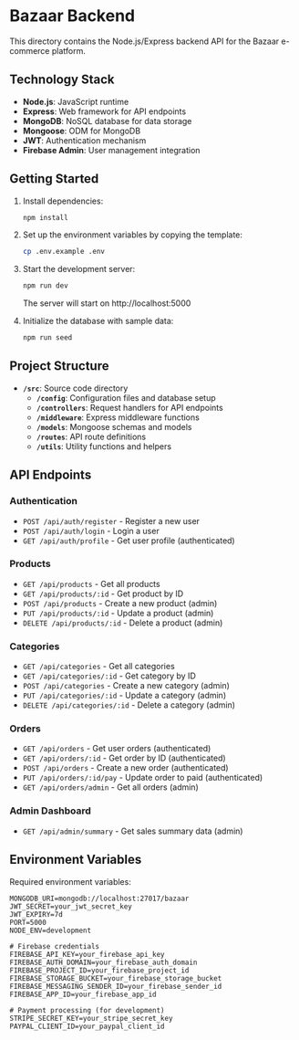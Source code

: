 # Bazaar Backend

This directory contains the Node.js/Express backend API for the Bazaar e-commerce platform.

## Technology Stack

- **Node.js**: JavaScript runtime
- **Express**: Web framework for API endpoints
- **MongoDB**: NoSQL database for data storage
- **Mongoose**: ODM for MongoDB
- **JWT**: Authentication mechanism
- **Firebase Admin**: User management integration

## Getting Started

1. Install dependencies:
   ```bash
   npm install
   ```

2. Set up the environment variables by copying the template:
   ```bash
   cp .env.example .env
   ```
   
3. Start the development server:
   ```bash
   npm run dev
   ```
   The server will start on http://localhost:5000

4. Initialize the database with sample data:
   ```bash
   npm run seed
   ```

## Project Structure

- **`/src`**: Source code directory
  - **`/config`**: Configuration files and database setup
  - **`/controllers`**: Request handlers for API endpoints
  - **`/middleware`**: Express middleware functions
  - **`/models`**: Mongoose schemas and models
  - **`/routes`**: API route definitions
  - **`/utils`**: Utility functions and helpers

## API Endpoints

### Authentication
- `POST /api/auth/register` - Register a new user
- `POST /api/auth/login` - Login a user
- `GET /api/auth/profile` - Get user profile (authenticated)

### Products
- `GET /api/products` - Get all products
- `GET /api/products/:id` - Get product by ID
- `POST /api/products` - Create a new product (admin)
- `PUT /api/products/:id` - Update a product (admin)
- `DELETE /api/products/:id` - Delete a product (admin)

### Categories
- `GET /api/categories` - Get all categories
- `GET /api/categories/:id` - Get category by ID
- `POST /api/categories` - Create a new category (admin)
- `PUT /api/categories/:id` - Update a category (admin)
- `DELETE /api/categories/:id` - Delete a category (admin)

### Orders
- `GET /api/orders` - Get user orders (authenticated)
- `GET /api/orders/:id` - Get order by ID (authenticated)
- `POST /api/orders` - Create a new order (authenticated)
- `PUT /api/orders/:id/pay` - Update order to paid (authenticated)
- `GET /api/orders/admin` - Get all orders (admin)

### Admin Dashboard
- `GET /api/admin/summary` - Get sales summary data (admin)

## Environment Variables

Required environment variables:
```
MONGODB_URI=mongodb://localhost:27017/bazaar
JWT_SECRET=your_jwt_secret_key
JWT_EXPIRY=7d
PORT=5000
NODE_ENV=development

# Firebase credentials
FIREBASE_API_KEY=your_firebase_api_key
FIREBASE_AUTH_DOMAIN=your_firebase_auth_domain
FIREBASE_PROJECT_ID=your_firebase_project_id
FIREBASE_STORAGE_BUCKET=your_firebase_storage_bucket
FIREBASE_MESSAGING_SENDER_ID=your_firebase_sender_id
FIREBASE_APP_ID=your_firebase_app_id

# Payment processing (for development)
STRIPE_SECRET_KEY=your_stripe_secret_key
PAYPAL_CLIENT_ID=your_paypal_client_id 